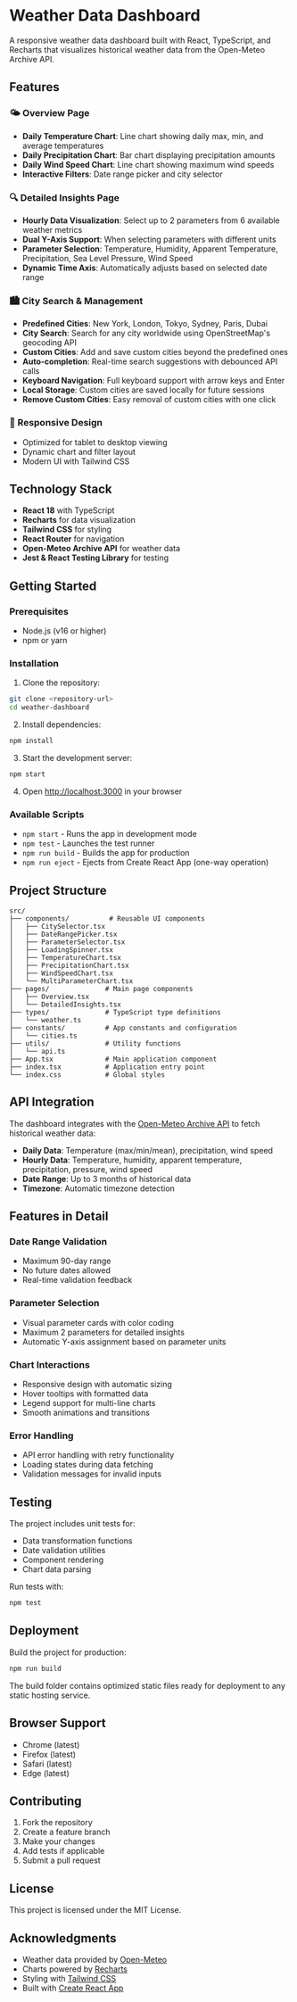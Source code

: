 # Weather Data Dashboard

A responsive weather data dashboard built with React, TypeScript, and Recharts that visualizes historical weather data from the Open-Meteo Archive API.

## Features

### 🌤️ Overview Page
- **Daily Temperature Chart**: Line chart showing daily max, min, and average temperatures
- **Daily Precipitation Chart**: Bar chart displaying precipitation amounts
- **Daily Wind Speed Chart**: Line chart showing maximum wind speeds
- **Interactive Filters**: Date range picker and city selector

### 🔍 Detailed Insights Page
- **Hourly Data Visualization**: Select up to 2 parameters from 6 available weather metrics
- **Dual Y-Axis Support**: When selecting parameters with different units
- **Parameter Selection**: Temperature, Humidity, Apparent Temperature, Precipitation, Sea Level Pressure, Wind Speed
- **Dynamic Time Axis**: Automatically adjusts based on selected date range

### 🏙️ City Search & Management
- **Predefined Cities**: New York, London, Tokyo, Sydney, Paris, Dubai
- **City Search**: Search for any city worldwide using OpenStreetMap's geocoding API
- **Custom Cities**: Add and save custom cities beyond the predefined ones
- **Auto-completion**: Real-time search suggestions with debounced API calls
- **Keyboard Navigation**: Full keyboard support with arrow keys and Enter
- **Local Storage**: Custom cities are saved locally for future sessions
- **Remove Custom Cities**: Easy removal of custom cities with one click

### 📱 Responsive Design
- Optimized for tablet to desktop viewing
- Dynamic chart and filter layout
- Modern UI with Tailwind CSS

## Technology Stack

- **React 18** with TypeScript
- **Recharts** for data visualization
- **Tailwind CSS** for styling
- **React Router** for navigation
- **Open-Meteo Archive API** for weather data
- **Jest & React Testing Library** for testing

## Getting Started

### Prerequisites
- Node.js (v16 or higher)
- npm or yarn

### Installation

1. Clone the repository:
```bash
git clone <repository-url>
cd weather-dashboard
```

2. Install dependencies:
```bash
npm install
```

3. Start the development server:
```bash
npm start
```

4. Open [http://localhost:3000](http://localhost:3000) in your browser

### Available Scripts

- `npm start` - Runs the app in development mode
- `npm test` - Launches the test runner
- `npm run build` - Builds the app for production
- `npm run eject` - Ejects from Create React App (one-way operation)

## Project Structure

```
src/
├── components/          # Reusable UI components
│   ├── CitySelector.tsx
│   ├── DateRangePicker.tsx
│   ├── ParameterSelector.tsx
│   ├── LoadingSpinner.tsx
│   ├── TemperatureChart.tsx
│   ├── PrecipitationChart.tsx
│   ├── WindSpeedChart.tsx
│   └── MultiParameterChart.tsx
├── pages/              # Main page components
│   ├── Overview.tsx
│   └── DetailedInsights.tsx
├── types/              # TypeScript type definitions
│   └── weather.ts
├── constants/          # App constants and configuration
│   └── cities.ts
├── utils/              # Utility functions
│   └── api.ts
├── App.tsx             # Main application component
├── index.tsx           # Application entry point
└── index.css           # Global styles
```

## API Integration

The dashboard integrates with the [Open-Meteo Archive API](https://archive-api.open-meteo.com/) to fetch historical weather data:

- **Daily Data**: Temperature (max/min/mean), precipitation, wind speed
- **Hourly Data**: Temperature, humidity, apparent temperature, precipitation, pressure, wind speed
- **Date Range**: Up to 3 months of historical data
- **Timezone**: Automatic timezone detection

## Features in Detail

### Date Range Validation
- Maximum 90-day range
- No future dates allowed
- Real-time validation feedback

### Parameter Selection
- Visual parameter cards with color coding
- Maximum 2 parameters for detailed insights
- Automatic Y-axis assignment based on parameter units

### Chart Interactions
- Responsive design with automatic sizing
- Hover tooltips with formatted data
- Legend support for multi-line charts
- Smooth animations and transitions

### Error Handling
- API error handling with retry functionality
- Loading states during data fetching
- Validation messages for invalid inputs

## Testing

The project includes unit tests for:
- Data transformation functions
- Date validation utilities
- Component rendering
- Chart data parsing

Run tests with:
```bash
npm test
```

## Deployment

Build the project for production:
```bash
npm run build
```

The build folder contains optimized static files ready for deployment to any static hosting service.

## Browser Support

- Chrome (latest)
- Firefox (latest)
- Safari (latest)
- Edge (latest)

## Contributing

1. Fork the repository
2. Create a feature branch
3. Make your changes
4. Add tests if applicable
5. Submit a pull request

## License

This project is licensed under the MIT License.

## Acknowledgments

- Weather data provided by [Open-Meteo](https://open-meteo.com)
- Charts powered by [Recharts](https://recharts.org)
- Styling with [Tailwind CSS](https://tailwindcss.com)
- Built with [Create React App](https://create-react-app.dev) 